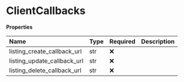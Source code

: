 # ClientCallbacks

**Properties**

| Name                        | Type | Required | Description |
| :-------------------------- | :--- | :------- | :---------- |
| listing_create_callback_url | str  | ❌       |             |
| listing_update_callback_url | str  | ❌       |             |
| listing_delete_callback_url | str  | ❌       |             |

<!-- This file was generated by liblab | https://liblab.com/ -->
